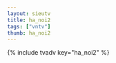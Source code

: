 ```yaml
--- 
layout: sieutv
title: ha_noi2
tags: ["vntv"]
thumb: ha_noi2
---
```

{% include tvadv key="ha_noi2" %}
